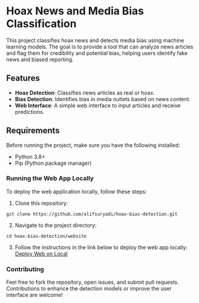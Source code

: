 # Hoax News and Media Bias Classification

This project classifies hoax news and detects media bias using machine learning models. The goal is to provide a tool that can analyze news articles and flag them for credibility and potential bias, helping users identify fake news and biased reporting.

## Features

- **Hoax Detection**: Classifies news articles as real or hoax.
- **Bias Detection**: Identifies bias in media outlets based on news content.
- **Web Interface**: A simple web interface to input articles and receive predictions.

## Requirements

Before running the project, make sure you have the following installed:

- Python 3.8+
- Pip (Python package manager)

### Running the Web App Locally

To deploy the web application locally, follow these steps:

1. Clone this repository:

```
git clone https://github.com/alifsuryadi/hoax-bias-detection.git
```

2. Navigate to the project directory:

```
cd hoax-bias-detection/website
```

3. Follow the instructions in the link below to deploy the web app locally: <br>
   [Deploy Web on Local](https://github.com/alifsuryadi/hoax-bias-detection/tree/main/website#deploy-web-on-local)

### Contributing

Feel free to fork the repository, open issues, and submit pull requests. Contributions to enhance the detection models or improve the user interface are welcome!
